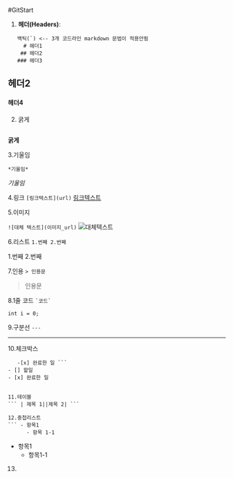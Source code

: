 #GitStart

1. **헤더(Headers)**:
```
   백틱(`) <-- 3개 코드라인 markdown 문법이 적용안됨
     # 헤더1
    ## 헤더2
   ### 헤더3

```

## 헤더2

#### 헤더4
2. 굵게
``` **굵게**

```

**굵게**

3.기울임

``` *기울임* ```

*기울임*

4.링크
```[링크텍스트](url)```
[링크텍스트](url)

5.이미지

```![대체 텍스트](이미지_url)```
![대체텍스트](이미지_url)

6.리스트
```1.번째 2.번째```

   1.번째
   2.번째
   
7.인용
``` > 인용문 ```
> 인용문
>
> 
8.1줄 코드
``` `코드` ```

` int i = 0; `

9.구분선
```---```

---

10.체크박스
```-[] 할일
   -[x] 완료한 일 ```
- [] 할일
- [x] 완료한 일


11.테이블
``` | 제목 1||제목 2| ```

12.중첩리스트
``` - 항목1
      - 항목 1-1
```

- 항목1
  - 항목1-1

13.
